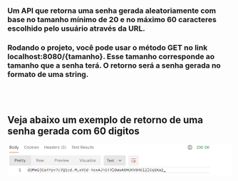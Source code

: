 ### Um API que retorna uma senha gerada aleatoriamente com base no tamanho mínimo de 20 e no máximo 60 caracteres escolhido pelo usuário através da URL.

### Rodando o projeto, você pode usar o método GET no link localhost:8080/{tamanho}. Esse tamanho corresponde ao tamanho que a senha terá. O retorno será a senha gerada no formato de uma string.

<br><br>

## Veja abaixo um exemplo de retorno de uma senha gerada com 60 digitos
![exemplo](exemplo.png)
